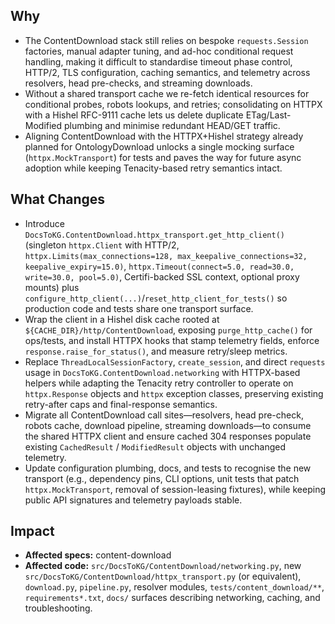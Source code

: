 ## Why
- The ContentDownload stack still relies on bespoke `requests.Session` factories, manual adapter tuning, and ad-hoc conditional request handling, making it difficult to standardise timeout phase control, HTTP/2, TLS configuration, caching semantics, and telemetry across resolvers, head pre-checks, and streaming downloads.
- Without a shared transport cache we re-fetch identical resources for conditional probes, robots lookups, and retries; consolidating on HTTPX with a Hishel RFC-9111 cache lets us delete duplicate ETag/Last-Modified plumbing and minimise redundant HEAD/GET traffic.
- Aligning ContentDownload with the HTTPX+Hishel strategy already planned for OntologyDownload unlocks a single mocking surface (`httpx.MockTransport`) for tests and paves the way for future async adoption while keeping Tenacity-based retry semantics intact.

## What Changes
- Introduce `DocsToKG.ContentDownload.httpx_transport.get_http_client()` (singleton `httpx.Client` with HTTP/2, `httpx.Limits(max_connections=128, max_keepalive_connections=32, keepalive_expiry=15.0)`, `httpx.Timeout(connect=5.0, read=30.0, write=30.0, pool=5.0)`, Certifi-backed SSL context, optional proxy mounts) plus `configure_http_client(...)`/`reset_http_client_for_tests()` so production code and tests share one transport surface.
- Wrap the client in a Hishel disk cache rooted at `${CACHE_DIR}/http/ContentDownload`, exposing `purge_http_cache()` for ops/tests, and install HTTPX hooks that stamp telemetry fields, enforce `response.raise_for_status()`, and measure retry/sleep metrics.
- Replace `ThreadLocalSessionFactory`, `create_session`, and direct `requests` usage in `DocsToKG.ContentDownload.networking` with HTTPX-based helpers while adapting the Tenacity retry controller to operate on `httpx.Response` objects and `httpx` exception classes, preserving existing retry-after caps and final-response semantics.
- Migrate all ContentDownload call sites—resolvers, head pre-check, robots cache, download pipeline, streaming downloads—to consume the shared HTTPX client and ensure cached 304 responses populate existing `CachedResult` / `ModifiedResult` objects with unchanged telemetry.
- Update configuration plumbing, docs, and tests to recognise the new transport (e.g., dependency pins, CLI options, unit tests that patch `httpx.MockTransport`, removal of session-leasing fixtures), while keeping public API signatures and telemetry payloads stable.

## Impact
- **Affected specs:** content-download
- **Affected code:** `src/DocsToKG/ContentDownload/networking.py`, new `src/DocsToKG/ContentDownload/httpx_transport.py` (or equivalent), `download.py`, `pipeline.py`, resolver modules, `tests/content_download/**`, `requirements*.txt`, `docs/` surfaces describing networking, caching, and troubleshooting.
